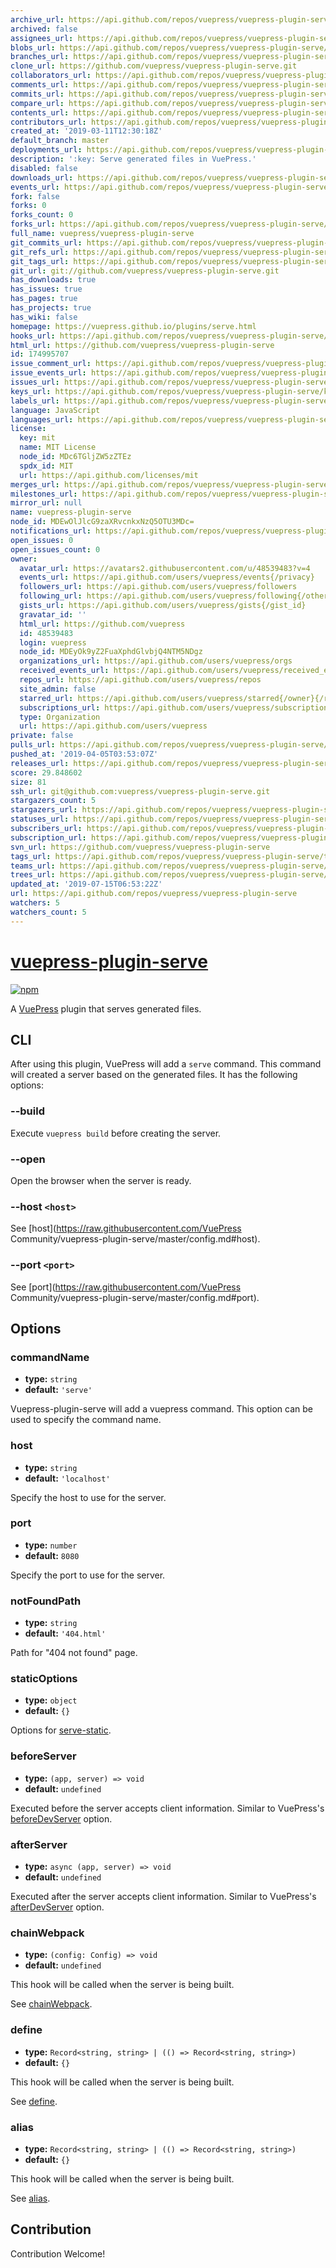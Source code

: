 ```yaml
---
archive_url: https://api.github.com/repos/vuepress/vuepress-plugin-serve/{archive_format}{/ref}
archived: false
assignees_url: https://api.github.com/repos/vuepress/vuepress-plugin-serve/assignees{/user}
blobs_url: https://api.github.com/repos/vuepress/vuepress-plugin-serve/git/blobs{/sha}
branches_url: https://api.github.com/repos/vuepress/vuepress-plugin-serve/branches{/branch}
clone_url: https://github.com/vuepress/vuepress-plugin-serve.git
collaborators_url: https://api.github.com/repos/vuepress/vuepress-plugin-serve/collaborators{/collaborator}
comments_url: https://api.github.com/repos/vuepress/vuepress-plugin-serve/comments{/number}
commits_url: https://api.github.com/repos/vuepress/vuepress-plugin-serve/commits{/sha}
compare_url: https://api.github.com/repos/vuepress/vuepress-plugin-serve/compare/{base}...{head}
contents_url: https://api.github.com/repos/vuepress/vuepress-plugin-serve/contents/{+path}
contributors_url: https://api.github.com/repos/vuepress/vuepress-plugin-serve/contributors
created_at: '2019-03-11T12:30:18Z'
default_branch: master
deployments_url: https://api.github.com/repos/vuepress/vuepress-plugin-serve/deployments
description: ':key: Serve generated files in VuePress.'
disabled: false
downloads_url: https://api.github.com/repos/vuepress/vuepress-plugin-serve/downloads
events_url: https://api.github.com/repos/vuepress/vuepress-plugin-serve/events
fork: false
forks: 0
forks_count: 0
forks_url: https://api.github.com/repos/vuepress/vuepress-plugin-serve/forks
full_name: vuepress/vuepress-plugin-serve
git_commits_url: https://api.github.com/repos/vuepress/vuepress-plugin-serve/git/commits{/sha}
git_refs_url: https://api.github.com/repos/vuepress/vuepress-plugin-serve/git/refs{/sha}
git_tags_url: https://api.github.com/repos/vuepress/vuepress-plugin-serve/git/tags{/sha}
git_url: git://github.com/vuepress/vuepress-plugin-serve.git
has_downloads: true
has_issues: true
has_pages: true
has_projects: true
has_wiki: false
homepage: https://vuepress.github.io/plugins/serve.html
hooks_url: https://api.github.com/repos/vuepress/vuepress-plugin-serve/hooks
html_url: https://github.com/vuepress/vuepress-plugin-serve
id: 174995707
issue_comment_url: https://api.github.com/repos/vuepress/vuepress-plugin-serve/issues/comments{/number}
issue_events_url: https://api.github.com/repos/vuepress/vuepress-plugin-serve/issues/events{/number}
issues_url: https://api.github.com/repos/vuepress/vuepress-plugin-serve/issues{/number}
keys_url: https://api.github.com/repos/vuepress/vuepress-plugin-serve/keys{/key_id}
labels_url: https://api.github.com/repos/vuepress/vuepress-plugin-serve/labels{/name}
language: JavaScript
languages_url: https://api.github.com/repos/vuepress/vuepress-plugin-serve/languages
license:
  key: mit
  name: MIT License
  node_id: MDc6TGljZW5zZTEz
  spdx_id: MIT
  url: https://api.github.com/licenses/mit
merges_url: https://api.github.com/repos/vuepress/vuepress-plugin-serve/merges
milestones_url: https://api.github.com/repos/vuepress/vuepress-plugin-serve/milestones{/number}
mirror_url: null
name: vuepress-plugin-serve
node_id: MDEwOlJlcG9zaXRvcnkxNzQ5OTU3MDc=
notifications_url: https://api.github.com/repos/vuepress/vuepress-plugin-serve/notifications{?since,all,participating}
open_issues: 0
open_issues_count: 0
owner:
  avatar_url: https://avatars2.githubusercontent.com/u/48539483?v=4
  events_url: https://api.github.com/users/vuepress/events{/privacy}
  followers_url: https://api.github.com/users/vuepress/followers
  following_url: https://api.github.com/users/vuepress/following{/other_user}
  gists_url: https://api.github.com/users/vuepress/gists{/gist_id}
  gravatar_id: ''
  html_url: https://github.com/vuepress
  id: 48539483
  login: vuepress
  node_id: MDEyOk9yZ2FuaXphdGlvbjQ4NTM5NDgz
  organizations_url: https://api.github.com/users/vuepress/orgs
  received_events_url: https://api.github.com/users/vuepress/received_events
  repos_url: https://api.github.com/users/vuepress/repos
  site_admin: false
  starred_url: https://api.github.com/users/vuepress/starred{/owner}{/repo}
  subscriptions_url: https://api.github.com/users/vuepress/subscriptions
  type: Organization
  url: https://api.github.com/users/vuepress
private: false
pulls_url: https://api.github.com/repos/vuepress/vuepress-plugin-serve/pulls{/number}
pushed_at: '2019-04-05T03:53:07Z'
releases_url: https://api.github.com/repos/vuepress/vuepress-plugin-serve/releases{/id}
score: 29.848602
size: 81
ssh_url: git@github.com:vuepress/vuepress-plugin-serve.git
stargazers_count: 5
stargazers_url: https://api.github.com/repos/vuepress/vuepress-plugin-serve/stargazers
statuses_url: https://api.github.com/repos/vuepress/vuepress-plugin-serve/statuses/{sha}
subscribers_url: https://api.github.com/repos/vuepress/vuepress-plugin-serve/subscribers
subscription_url: https://api.github.com/repos/vuepress/vuepress-plugin-serve/subscription
svn_url: https://github.com/vuepress/vuepress-plugin-serve
tags_url: https://api.github.com/repos/vuepress/vuepress-plugin-serve/tags
teams_url: https://api.github.com/repos/vuepress/vuepress-plugin-serve/teams
trees_url: https://api.github.com/repos/vuepress/vuepress-plugin-serve/git/trees{/sha}
updated_at: '2019-07-15T06:53:22Z'
url: https://api.github.com/repos/vuepress/vuepress-plugin-serve
watchers: 5
watchers_count: 5
---
```


# [vuepress-plugin-serve](https://vuepress.github.io/plugins/serve.html)

[![npm](https://img.shields.io/npm/v/vuepress-plugin-serve.svg)](https://www.npmjs.com/package/vuepress-plugin-serve)

A [VuePress](https://vuepress.vuejs.org/) plugin that serves generated files.

## CLI

After using this plugin, VuePress will add a `serve` command. This command will created a server based on the generated files. It has the following options:

### --build

Execute `vuepress build` before creating the server.

### --open

Open the browser when the server is ready.

### --host `<host>`

See [host](https://raw.githubusercontent.com/VuePress Community/vuepress-plugin-serve/master/config.md#host).

### --port `<port>`

See [port](https://raw.githubusercontent.com/VuePress Community/vuepress-plugin-serve/master/config.md#port).

## Options

### commandName

- **type:** `string`
- **default:** `'serve'`

Vuepress-plugin-serve will add a vuepress command. This option can be used to specify the command name.

### host

- **type:** `string`
- **default:** `'localhost'`

Specify the host to use for the server.

### port

- **type:** `number`
- **default:** `8080`

Specify the port to use for the server.

### notFoundPath

- **type:** `string`
- **default:** `'404.html'`

Path for "404 not found" page.

### staticOptions

- **type:** `object`
- **default:** `{}`

Options for [serve-static](https://github.com/expressjs/serve-static#servestaticroot-options).

### beforeServer

- **type:** `(app, server) => void`
- **default:** `undefined`

Executed before the server accepts client information. Similar to VuePress's [beforeDevServer](https://v1.vuepress.vuejs.org/en/plugin/option-api.html#beforedevserver) option.

### afterServer

- **type:** `async (app, server) => void`
- **default:** `undefined`

Executed after the server accepts client information. Similar to VuePress's [afterDevServer](https://v1.vuepress.vuejs.org/en/plugin/option-api.html#afterdevserver) option.

### chainWebpack

- **type:** `(config: Config) => void`
- **default:** `undefined`

This hook will be called when the server is being built.

See [chainWebpack](https://v1.vuepress.vuejs.org/plugin/option-api.html#chainwebpack).

### define

- **type:** `Record<string, string> | (() => Record<string, string>)`
- **default:** `{}`

This hook will be called when the server is being built.

See [define](https://v1.vuepress.vuejs.org/plugin/option-api.html#define).

### alias

- **type:** `Record<string, string> | (() => Record<string, string>)`
- **default:** `{}`

This hook will be called when the server is being built.

See [alias](https://v1.vuepress.vuejs.org/plugin/option-api.html#alias).

## Contribution

Contribution Welcome!
